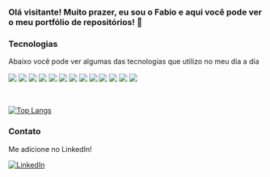 ### Olá visitante! Muito prazer, eu sou o Fabio e aqui você pode ver o meu portfólio de repositórios! 💾

### Tecnologias

Abaixo você pode ver algumas das tecnologias que utilizo no meu dia a dia

<div style="display: inline_block">
  <img align="center"src="https://img.shields.io/badge/PHP-7A86B8?style=for-the-badge&logo=php&logoColor=white">
  <img align="center"src="https://img.shields.io/badge/Python-1F4462?style=for-the-badge&logo=python&logoColor=white">
  <img align="center"src="https://img.shields.io/badge/Apache Cordova-1A1A1A?style=for-the-badge&logo=apachecordova&logoColor=white">
  <img align="center"src="https://img.shields.io/badge/Oracle-C74634?style=for-the-badge&logo=oracle&logoColor=white">
  <img align="center"src="https://img.shields.io/badge/MySQL-479CAE?style=for-the-badge&logo=mysql&logoColor=white">
  <img align="center"src="https://img.shields.io/badge/PostgreSQL-336791?style=for-the-badge&logo=postgresql&logoColor=white">
  <img align="center" src="https://img.shields.io/badge/HTML-E54C21?style=for-the-badge&logo=html5&logoColor=white">
  <img align="center" src="https://img.shields.io/badge/CSS-214CE5?&style=for-the-badge&logo=css3&logoColor=white">
  <img align="center" src="https://img.shields.io/badge/JavaScript-FA9C28?style=for-the-badge&logo=javascript&logoColor=white">
  <img align="center" src="https://img.shields.io/badge/Linux-000000?style=for-the-badge&logo=linux&logoColor=white">
  <img align="center" src="https://img.shields.io/badge/Docker-003F8C?style=for-the-badge&logo=docker&logoColor=white">
  <img align="center" src="https://img.shields.io/badge/DigitalOcean-0069FF?style=for-the-badge&logo=digitalocean&logoColor=white">
  <img align="center" src="https://img.shields.io/badge/Amazon_AWS-FF9900?style=for-the-badge&logo=amazonaws&logoColor=white">
</div>
<br />
<br />

[![Top Langs](https://github-readme-stats.vercel.app/api/top-langs/?username=wdvlpr)](https://github.com/wdvlpr/github-readme-stats)

### Contato

Me adicione no LinkedIn!

[![LinkedIn](https://img.shields.io/badge/LinkedIn-0077B5?style=for-the-badge&logo=linkedin&logoColor=white)](https://www.linkedin.com/in/fabio-camara/)
